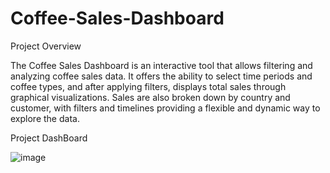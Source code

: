 # Coffee-Sales-Dashboard
Project Overview

The Coffee Sales Dashboard is an interactive tool that allows filtering and analyzing coffee sales data. It offers the ability to select time periods and coffee types, and after applying filters, displays total sales through graphical visualizations. Sales are also broken down by country and customer, with filters and timelines providing a flexible and dynamic way to explore the data.


Project DashBoard


![image](https://github.com/user-attachments/assets/9ff32073-2b76-41d4-976b-96c95ce988d6)

